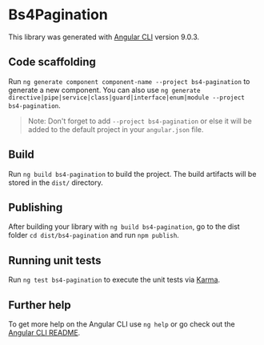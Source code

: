 # Bs4Pagination

This library was generated with [Angular CLI](https://github.com/angular/angular-cli) version 9.0.3.

## Code scaffolding

Run `ng generate component component-name --project bs4-pagination` to generate a new component. You can also use `ng generate directive|pipe|service|class|guard|interface|enum|module --project bs4-pagination`.
> Note: Don't forget to add `--project bs4-pagination` or else it will be added to the default project in your `angular.json` file. 

## Build

Run `ng build bs4-pagination` to build the project. The build artifacts will be stored in the `dist/` directory.

## Publishing

After building your library with `ng build bs4-pagination`, go to the dist folder `cd dist/bs4-pagination` and run `npm publish`.

## Running unit tests

Run `ng test bs4-pagination` to execute the unit tests via [Karma](https://karma-runner.github.io).

## Further help

To get more help on the Angular CLI use `ng help` or go check out the [Angular CLI README](https://github.com/angular/angular-cli/blob/master/README.md).

